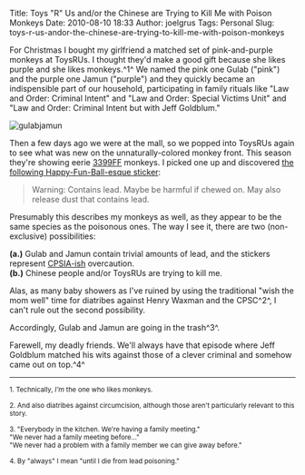 Title: Toys "R" Us and/or the Chinese are Trying to Kill Me with Poison Monkeys
Date: 2010-08-10 18:33
Author: joelgrus
Tags: Personal
Slug: toys-r-us-andor-the-chinese-are-trying-to-kill-me-with-poison-monkeys

For Christmas I bought my girlfriend a matched set of pink-and-purple
monkeys at ToysRUs. I thought they'd make a good gift because she likes
purple and she likes monkeys.^1^ We named the pink one Gulab ("pink")
and the purple one Jamun ("purple") and they quickly became an
indispensible part of our household, participating in family rituals
like "Law and Order: Criminal Intent" and "Law and Order: Special
Victims Unit" and "Law and Order: Criminal Intent but with Jeff
Goldblum."

![](https://joelgrus.com/wp-content/uploads/2010/08/gulabjamun-768x1024.jpg "gulabjamun")

Then a few days ago we were at the mall, so we popped into ToysRUs again
to see what was new on the unnaturally-colored monkey front. This season
they're showing eerie
[3399FF](http://commons.wikimedia.org/wiki/File:Blue_3399FF.svg)
monkeys. I picked one up and discovered [the following
Happy-Fun-Ball-esque
sticker](http://community.babycenter.com/post/a23573113/wtf_toys_r_us_update?cpg=1&csi=2185213742&pd=-6):

> Warning: Contains lead. Maybe be harmful if chewed on. May also
> release dust that contains lead.

Presumably this describes my monkeys as well, as they appear to be the
same species as the poisonous ones. The way I see it, there are two
(non-exclusive) possibilities:

**(a.)** Gulab and Jamun contain trivial amounts of lead, and the
stickers represent
[CPSIA-ish](http://www.handmadetoyalliance.org/Resources/TheProblemsWiththeCPSIA.aspx)
overcaution.\
 **(b.)** Chinese people and/or ToysRUs are trying to kill me.

Alas, as many baby showers as I've ruined by using the traditional "wish
the mom well" time for diatribes against Henry Waxman and the CPSC^2^, I
can't rule out the second possibility.

Accordingly, Gulab and Jamun are going in the trash^3^.

Farewell, my deadly friends. We'll always have that episode where Jeff
Goldblum matched his wits against those of a clever criminal and somehow
came out on top.^4^

------------------------------------------------------------------------

<small>1. Technically, *I'm* the one who likes monkeys.</small>

<small>2. And also diatribes against circumcision, although those aren't
particularly relevant to this story.</small>

<small>3. "Everybody in the kitchen. We're having a family meeting."\
 "We never had a family meeting before..."\
 "We never had a problem with a family member we can give away
before."</small>

<small>4. By "always" I mean "until I die from lead poisoning."</small>
